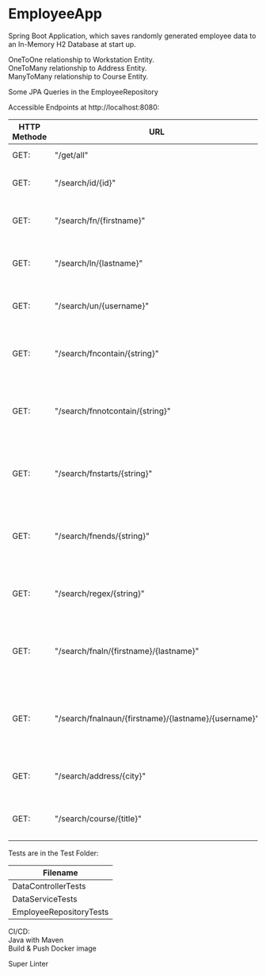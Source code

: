 # EmployeeApp
Spring Boot Application, which saves randomly generated employee data to an In-Memory H2 Database at start up.  
  
OneToOne relationship to Workstation Entity.  
OneToMany relationship to Address Entity.  
ManyToMany relationship to Course Entity.  
  
Some JPA Queries in the EmployeeRepository
  
  
Accessible Endpoints at http://localhost:8080:  
  
| HTTP Methode | URL                                               | Decription                                        |
| --- |---------------------------------------------------|---------------------------------------------------|
| GET: | "/get/all"                                        | List all Data                                     |
| GET: | "/search/id/{id}"                                 | Get one Employee by Id                            |
| GET: | "/search/fn/{firstname}"                          | List Employee by Firstname                        |
| GET: | "/search/ln/{lastname}"                           | List Employee by Lastname                         |
| GET: | "/search/un/{username}"                           | List Employee by Username                         |
| GET: | "/search/fncontain/{string}"                      | List Employee containing string in Firstname      |
| GET: | "/search/fnnotcontain/{string}"                   | List Employee not containing string in Firstname  |
| GET: | "/search/fnstarts/{string}"                       | List Employee starting with string in Firstname   |
| GET: | "/search/fnends/{string}"                         | List Employee ending with string in Firstname     |
| GET: | "/search/regex/{string}"                          | List Employee via Regex for Firstname             |
| GET: | "/search/fnaln/{firstname}/{lastname}"            | List Employee by Firstname and Lastname           |
| GET: | "/search/fnalnaun/{firstname}/{lastname}/{username}" | List Employee by Firstname, Lastname and Username |
| GET: | "/search/address/{city}"                         | List Employee by City of Addresses                |
| GET: | "/search/course/{title}"                         | List Employee by Title of Courses                 |
  
  
Tests are in the Test Folder:  
  
| Filename |
| --- |
| DataControllerTests |
| DataServiceTests |
| EmployeeRepositoryTests |
  
  
CI/CD:  
Java with Maven  
Build & Push Docker image  
  
Super Linter
